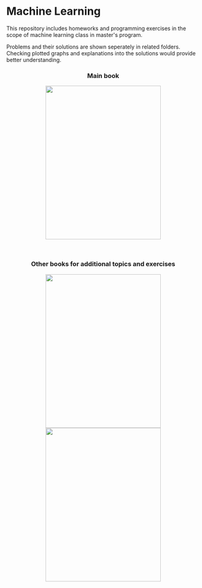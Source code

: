# Machine Learning

This repository includes homeworks and programming exercises in the scope of machine learning class in master's program.

Problems and their solutions are shown seperately in related folders. Checking plotted graphs and explanations into the solutions would provide better understanding.

### <center> Main book</center>
<p align="center">
  <img src="https://user-images.githubusercontent.com/56079783/87232985-9db2c800-c3c3-11ea-94e8-26c6ea31f932.jpg" width="300" height="400"</img>
</p>            
            
<br>

### <center> Other books for additional topics and exercises</center>

<p align="center">
  <img src="https://user-images.githubusercontent.com/56079783/87232924-2715ca80-c3c3-11ea-80a4-fa9e81f6c98e.jpeg" width="300" height="400"></img>
  <img src="https://user-images.githubusercontent.com/56079783/87232925-27ae6100-c3c3-11ea-93cf-112d1bcb30b4.jpeg" width="300" height="400"></img>
</p>
